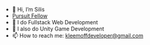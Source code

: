 - 👋 Hi, I’m Silis
- [Pursuit Fellow](https://pursuit.org)
- 🌱 I do Fullstack Web Development
- 💞️ I also do Unity Game Development
- 📫 How to reach me: kleemoffdeveloper@gmail.com

<!---
KleemoffDeveloper/KleemoffDeveloper is a ✨ special ✨ repository because its `README.md` (this file) appears on your GitHub profile.
You can click the Preview link to take a look at your changes.
--->
